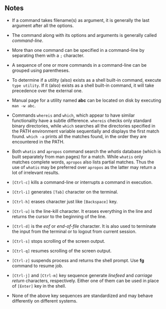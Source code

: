 ## Notes

-   If a command takes filename(s) as argument, it is generally the last argument after all the options.

-   The command along with its options and arguments is generally called _command-line_.

-   More than one command can be specified in a command-line by separating them with a `;` character.

-   A sequence of one or more commands in a command-line can be grouped using parentheses.

-   To determine if a utility (also) exists as a shell built-in command, execute `type utility`. If it (also) exists as a shell built-in command, it will take precedence over the external one.

-   Manual page for a utility named **abc** can be located on disk by executing `man -w abc`.

-   Commands `whereis` and `which`, which appear to have similar functionality have a subtle difference. `whereis` checks only standard binary directories, while `which` searches all the directories specified in the PATH environment variable sequentially and displays the first match found. `which -a` prints all the matches found, in the order they are encountered in the PATH.

-   Both `whatis` and `apropos` command search the _whatis_ database (which is built separately from man pages) for a match. While `whatis` only matches complete words, `apropos` also lists partial matches. Thus the use of `whatis` may be preferred over `apropos` as the latter may return a lot of irrelevant results.

-   `[Ctrl-c]` kills a command-line or interrupts a command in execution.

-   `[Ctrl-i]` generates `[Tab]` character on the terminal.

-   `[Ctrl-h]` erases character just like `[Backspace]` key.

-   `[Ctrl-u]` is the line-kill character. It erases everything in the line and returns the cursor to the beginning of the line.

-   `[Ctrl-d]` is the _eof_ or _end-of-file_ character. It is also used to terminate the input from the terminal or to logout from current session.

-   `[Ctrl-s]` stops scrolling of the screen output.

-   `[Ctrl-q]` resumes scrolling of the screen output.

-   `[Ctrl-z]` suspends process and returns the shell prompt. Use **fg** command to resume job.

-   `[Ctrl-j]` and `[Ctrl-m]` key sequence generate _linefeed_ and _carriage return_ characters, respectively. Either one of them can be used in place of `[Enter]` key in the shell.

-    None of the above key sequences are standardized and may behave differently on different systems.
